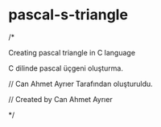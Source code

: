 # pascal-s-triangle
/*

Creating pascal triangle in C language

C dilinde pascal üçgeni oluşturma.





// Can Ahmet Ayrıer Tarafından oluşturuldu.

// Created by Can Ahmet Ayrıer

*/